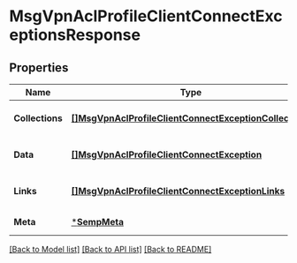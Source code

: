 # MsgVpnAclProfileClientConnectExceptionsResponse

## Properties
Name | Type | Description | Notes
------------ | ------------- | ------------- | -------------
**Collections** | [**[]MsgVpnAclProfileClientConnectExceptionCollections**](MsgVpnAclProfileClientConnectExceptionCollections.md) |  | [optional] [default to null]
**Data** | [**[]MsgVpnAclProfileClientConnectException**](MsgVpnAclProfileClientConnectException.md) |  | [optional] [default to null]
**Links** | [**[]MsgVpnAclProfileClientConnectExceptionLinks**](MsgVpnAclProfileClientConnectExceptionLinks.md) |  | [optional] [default to null]
**Meta** | [***SempMeta**](SempMeta.md) |  | [default to null]

[[Back to Model list]](../README.md#documentation-for-models) [[Back to API list]](../README.md#documentation-for-api-endpoints) [[Back to README]](../README.md)

